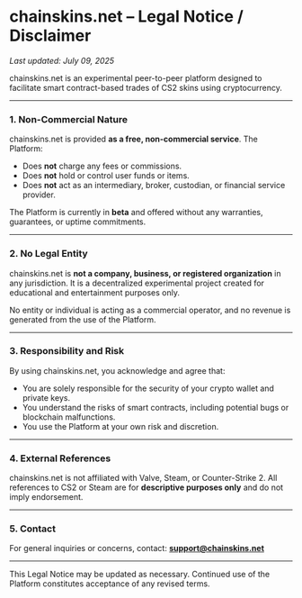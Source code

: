 # chainskins.net – Legal Notice / Disclaimer

_Last updated: July 09, 2025_

chainskins.net is an experimental peer-to-peer platform designed to facilitate smart contract-based trades of CS2 skins using cryptocurrency.

---

### 1. Non-Commercial Nature

chainskins.net is provided **as a free, non-commercial service**. The Platform:

- Does **not** charge any fees or commissions.
- Does **not** hold or control user funds or items.
- Does **not** act as an intermediary, broker, custodian, or financial service provider.

The Platform is currently in **beta** and offered without any warranties, guarantees, or uptime commitments.

---

### 2. No Legal Entity

chainskins.net is **not a company, business, or registered organization** in any jurisdiction. It is a decentralized experimental project created for educational and entertainment purposes only.

No entity or individual is acting as a commercial operator, and no revenue is generated from the use of the Platform.

---

### 3. Responsibility and Risk

By using chainskins.net, you acknowledge and agree that:

- You are solely responsible for the security of your crypto wallet and private keys.
- You understand the risks of smart contracts, including potential bugs or blockchain malfunctions.
- You use the Platform at your own risk and discretion.

---

### 4. External References

chainskins.net is not affiliated with Valve, Steam, or Counter-Strike 2. All references to CS2 or Steam are for **descriptive purposes only** and do not imply endorsement.

---

### 5. Contact

For general inquiries or concerns, contact: **support@chainskins.net**

---

This Legal Notice may be updated as necessary. Continued use of the Platform constitutes acceptance of any revised terms.
